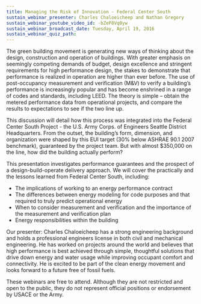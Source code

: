 ```yaml
---
title: Managing the Risk of Innovation - Federal Center South
sustain_webinar_presenter: Charles Chaloeicheep and Nathan Gregory
sustain_webinar_youtube_video_id: -bZeP8Vq0yw
sustain_webinar_broadcast_date: Tuesday, April 19, 2016
sustain_webinar_quiz_path:
---
```


The green building movement is generating new ways of thinking about the design, construction and operation of buildings. With greater emphasis on seemingly competing demands of budget, design excellence and stringent requirements for high performance design, the stakes to demonstrate that performance is realized in operation are higher than ever before. The use of post-occupancy measurement and verification (M&V) to verify a building’s performance is increasingly popular and has become enshrined in a range of codes and standards, including LEED. The theory is simple – obtain the metered performance data from operational projects, and compare the results to expectations to see if the two line up.

This discussion will detail how this process was integrated into the Federal Center South Project - the U.S. Army Corps. of Engineers Seattle District Headquarters. From the outset, the building’s form, dimension, and organization were shaped by this EUI target (30% below ASHRAE 90.1 2007 benchmark), guaranteed by the project team. But with almost \$350,000 on the line, how did the building actually perform?

This presentation investigates performance guarantees and the prospect of a design-build-operate delivery approach. We will cover the practically and the lessons learned from Federal Center South, including:

- The implications of working to an energy performance contract
- The differences between energy modeling for code purposes and that required to truly predict operational energy
- When to consider measurement and verification and the importance of the measurement and verification plan
- Energy responsibilities within the building

Our presenter: Charles Chaloeicheep has a strong engineering background and holds a professional engineers license in both civil and mechanical engineering. He has worked on projects around the world and believes that high performance is best achieved through simple, thoughtful solutions that drive down energy and water usage while improving occupant comfort and connectivity. He is excited to be part of the clean energy movement and looks forward to a future free of fossil fuels.

These webinars are free to attend. Although they are not restricted and open to the public, they do not represent official positions or endorsement by USACE or the Army.
